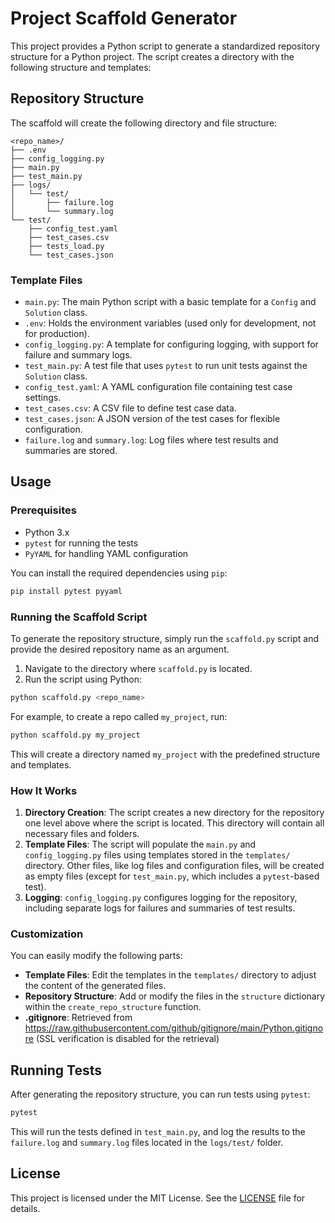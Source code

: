 # Project Scaffold Generator

This project provides a Python script to generate a standardized repository structure for a Python project. The script creates a directory with the following structure and templates:

## Repository Structure

The scaffold will create the following directory and file structure:

```
<repo_name>/
├── .env
├── config_logging.py
├── main.py
├── test_main.py
├── logs/
│   └── test/
│       ├── failure.log
│       └── summary.log
└── test/
    ├── config_test.yaml
    ├── test_cases.csv
    ├── tests_load.py
    └── test_cases.json
```

### Template Files
- `main.py`: The main Python script with a basic template for a `Config` and `Solution` class.
- `.env`: Holds the environment variables (used only for development, not for production).
- `config_logging.py`: A template for configuring logging, with support for failure and summary logs.
- `test_main.py`: A test file that uses `pytest` to run unit tests against the `Solution` class.
- `config_test.yaml`: A YAML configuration file containing test case settings.
- `test_cases.csv`: A CSV file to define test case data.
- `test_cases.json`: A JSON version of the test cases for flexible configuration.
- `failure.log` and `summary.log`: Log files where test results and summaries are stored.

## Usage

### Prerequisites
- Python 3.x
- `pytest` for running the tests
- `PyYAML` for handling YAML configuration

You can install the required dependencies using `pip`:

```bash
pip install pytest pyyaml
```

### Running the Scaffold Script

To generate the repository structure, simply run the `scaffold.py` script and provide the desired repository name as an argument.

1. Navigate to the directory where `scaffold.py` is located.
2. Run the script using Python:

```bash
python scaffold.py <repo_name>
```

For example, to create a repo called `my_project`, run:

```bash
python scaffold.py my_project
```

This will create a directory named `my_project` with the predefined structure and templates.

### How It Works

1. **Directory Creation**: The script creates a new directory for the repository one level above where the script is located. This directory will contain all necessary files and folders.
2. **Template Files**: The script will populate the `main.py` and `config_logging.py` files using templates stored in the `templates/` directory. Other files, like log files and configuration files, will be created as empty files (except for `test_main.py`, which includes a `pytest`-based test).
3. **Logging**: `config_logging.py` configures logging for the repository, including separate logs for failures and summaries of test results.

### Customization

You can easily modify the following parts:

- **Template Files**: Edit the templates in the `templates/` directory to adjust the content of the generated files.
- **Repository Structure**: Add or modify the files in the `structure` dictionary within the `create_repo_structure` 
function.
- **.gitignore**: Retrieved from https://raw.githubusercontent.com/github/gitignore/main/Python.gitignore (SSL verification is disabled for the retrieval)

## Running Tests

After generating the repository structure, you can run tests using `pytest`:

```bash
pytest
```

This will run the tests defined in `test_main.py`, and log the results to the `failure.log` and `summary.log` files located in the `logs/test/` folder.

## License

This project is licensed under the MIT License. See the [LICENSE](LICENSE) file for details.
```
